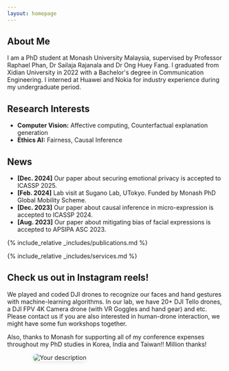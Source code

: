 ```yaml
---
layout: homepage
---
```


## About Me

I am a PhD student at Monash University Malaysia, supervised by Professor Raphael Phan, Dr Sailaja Rajanala and Dr Ong Huey Fang. I graduated from Xidian University in 2022 with a Bachelor's degree in Communication Engineering. I interned at Huawei and Nokia for industry experience during my undergraduate period. 

## Research Interests

- **Computer Vision:** Affective computing, Counterfactual explanation generation
- **Ethics AI:** Fairness, Causal Inference

## News

- **[Dec. 2024]** Our paper about securing emotional privacy is accepted to ICASSP 2025.
- **[Feb. 2024]** Lab visit at Sugano Lab, UTokyo. Funded by Monash PhD Global Mobility Scheme.
- **[Dec. 2023]** Our paper about causal inference in micro-expression is accepted to ICASSP 2024.
- **[Aug. 2023]** Our paper about mitigating bias of facial expressions is accepted to APSIPA ASC 2023.

{% include_relative _includes/publications.md %}

{% include_relative _includes/services.md %}

## Check us out in Instagram reels! 
We played and coded DJI drones to recognize our faces and hand gestures with machine-learning algorithms. 
In our lab, we have 20+ DJI Tello drones, a DJI FPV 4K Camera drone (with VR Goggles and hand gear) and etc.
Please contact us if you are also interested in human-drone interaction, we might have some fun workshops together. 

Also, thanks to Monash for supporting all of my conference expenses throughout my PhD studies in Korea, India and Taiwan!! Million thanks!

<div style="display: flex; gap: 20px; flex-wrap: wrap;" class="instagram-media-container">
  
<div style="display: flex; gap: 20px; flex-wrap: wrap; align-items: flex-start;" class="media-container">

  <!-- Instagram Reel -->
  <blockquote class="instagram-media" data-instgrm-permalink="https://www.instagram.com/reel/C3CgQROvK5g/?hl=en" data-instgrm-version="14"></blockquote>

  <!-- Conference Sneak Peek -->
  <img src="conference.jpg" alt="Your description" style="max-width: 320px; height: auto; border-radius: 8px; box-shadow: 0 2px 8px rgba(0,0,0,0.1);" />

</div>


</div>
